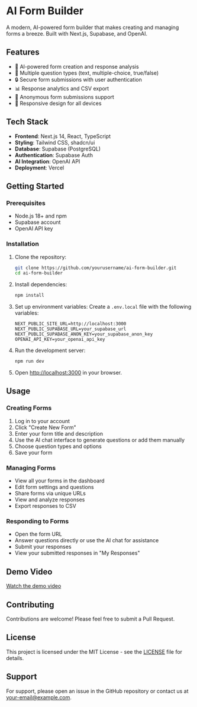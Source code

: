 # AI Form Builder

A modern, AI-powered form builder that makes creating and managing forms a breeze. Built with Next.js, Supabase, and OpenAI.

## Features

- 🤖 AI-powered form creation and response analysis
- 📝 Multiple question types (text, multiple-choice, true/false)
- 🔒 Secure form submissions with user authentication
- 📊 Response analytics and CSV export
- 🎯 Anonymous form submissions support
- 📱 Responsive design for all devices

## Tech Stack

- **Frontend**: Next.js 14, React, TypeScript
- **Styling**: Tailwind CSS, shadcn/ui
- **Database**: Supabase (PostgreSQL)
- **Authentication**: Supabase Auth
- **AI Integration**: OpenAI API
- **Deployment**: Vercel

## Getting Started

### Prerequisites

- Node.js 18+ and npm
- Supabase account
- OpenAI API key

### Installation

1. Clone the repository:

   ```bash
   git clone https://github.com/yourusername/ai-form-builder.git
   cd ai-form-builder
   ```

2. Install dependencies:

   ```bash
   npm install
   ```

3. Set up environment variables:
   Create a `.env.local` file with the following variables:

   ```
   NEXT_PUBLIC_SITE_URL=http://localhost:3000
   NEXT_PUBLIC_SUPABASE_URL=your_supabase_url
   NEXT_PUBLIC_SUPABASE_ANON_KEY=your_supabase_anon_key
   OPENAI_API_KEY=your_openai_api_key
   ```

4. Run the development server:

   ```bash
   npm run dev
   ```

5. Open [http://localhost:3000](http://localhost:3000) in your browser.

## Usage

### Creating Forms

1. Log in to your account
2. Click "Create New Form"
3. Enter your form title and description
4. Use the AI chat interface to generate questions or add them manually
5. Choose question types and options
6. Save your form

### Managing Forms

- View all your forms in the dashboard
- Edit form settings and questions
- Share forms via unique URLs
- View and analyze responses
- Export responses to CSV

### Responding to Forms

- Open the form URL
- Answer questions directly or use the AI chat for assistance
- Submit your responses
- View your submitted responses in "My Responses"

## Demo Video

[Watch the demo video](https://youtu.be/VNeVZrEQXb0)

## Contributing

Contributions are welcome! Please feel free to submit a Pull Request.

## License

This project is licensed under the MIT License - see the [LICENSE](LICENSE) file for details.

## Support

For support, please open an issue in the GitHub repository or contact us at [your-email@example.com](mailto:your-email@example.com).
